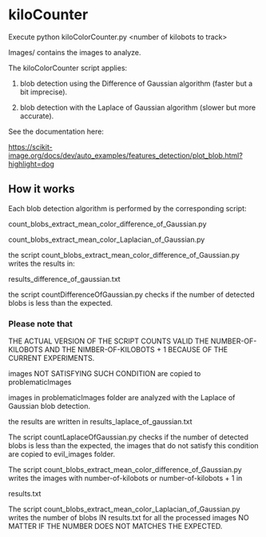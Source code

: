 # kiloCounter 


Execute python kiloColorCounter.py \<number of kilobots to track\>

Images/ contains the images to analyze.

The kiloColorCounter script applies:

1. blob detection using the Difference of Gaussian algorithm (faster but a bit imprecise).

2. blob detection with the Laplace of Gaussian algorithm (slower but more accurate).

See the documentation here: 

https://scikit-image.org/docs/dev/auto_examples/features_detection/plot_blob.html?highlight=dog


## How it works

Each blob detection algorithm is performed by the corresponding script:

count_blobs_extract_mean_color_difference_of_Gaussian.py

count_blobs_extract_mean_color_Laplacian_of_Gaussian.py


the script count_blobs_extract_mean_color_difference_of_Gaussian.py writes the results in:

results_difference_of_gaussian.txt

the script countDifferenceOfGaussian.py checks if the number of detected blobs is less than the expected.

### Please note that

THE ACTUAL VERSION OF THE SCRIPT COUNTS VALID THE NUMBER-OF-KILOBOTS AND THE NIMBER-OF-KILOBOTS + 1 BECAUSE OF THE CURRENT EXPERIMENTS.

images NOT SATISFYING SUCH CONDITION are copied to problematicImages

images in problematicImages folder are analyzed with the Laplace of Gaussian blob detection.

the results are written in results_laplace_of_gaussian.txt


The script countLaplaceOfGaussian.py checks if the number of detected blobs is less than the expected, the images that do not satisfy this condition are copied to evil_images folder. 

The script 
count_blobs_extract_mean_color_difference_of_Gaussian.py writes the images with number-of-kilobots or number-of-kilobots + 1 in

results.txt 

The script count_blobs_extract_mean_color_Laplacian_of_Gaussian.py writes the number of blobs IN results.txt for all the processed images NO MATTER IF THE NUMBER DOES NOT MATCHES THE EXPECTED.

